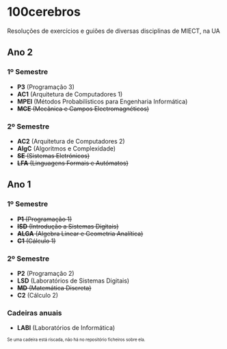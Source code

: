 # 100cerebros
Resoluções de exercícios e guiões de diversas disciplinas de MIECT, na UA

## Ano 2
### 1º Semestre
- **P3** (Programação 3)
- **AC1** (Arquitetura de Computadores 1)
- **MPEI** (Métodos Probabilísticos para Engenharia Informática)
- <del>**MCE** (Mecânica e Campos Electromagnéticos)</del>

### 2º Semestre
- **AC2** (Arquitetura de Computadores 2)
- **AlgC** (Algoritmos e Complexidade)
- <del>**SE** (Sistemas Eletrónicos)</del>
- <del>**LFA** (Linguagens Formais e Autómatos)</del>

## Ano 1
### 1º Semestre
- <del>**P1** (Programação 1)</del>
- <del>**ISD** (Introdução a Sistemas Digitais)</del>
- <del>**ALGA** (Algebra Linear e Geometria Analítica)</del>
- <del>**C1** (Cálculo 1)</del>
### 2º Semestre
- **P2** (Programação 2)
- **LSD** (Laboratórios de Sistemas Digitais)
- <del>**MD** (Matemática Discreta)</del>
- **C2** (Cálculo 2)
### Cadeiras anuais
- **LABI** (Laboratórios de Informática)

<sub><sup>Se uma cadeira está riscada, não há no repositório ficheiros sobre ela.</sup></sub>
